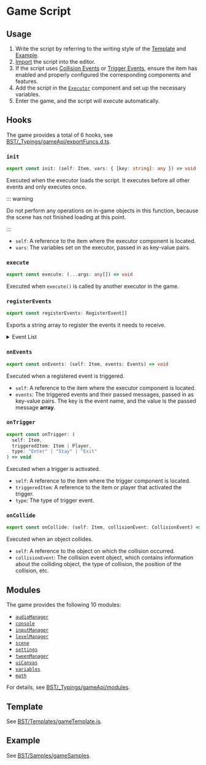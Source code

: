 # Game Script

## Usage

1. Write the script by referring to the writing style of the [Template](#Template) and [Example](#Example).
2. [Import](../advanced/assets#Scripts) the script into the editor.
3. If the script uses [Collision Events](../advanced/item/physicsObject#Collision-Enter) or [Trigger Events](../advanced/item/trigger#Trigger-Event), ensure the item has enabled and properly configured the corresponding components and features.
4. Add the script in the [`Executor`](../advanced/item/executor) component and set up the necessary variables.
5. Enter the game, and the script will execute automatically.

## Hooks

The game provides a total of 6 hooks, see [BST/\_Typings/gameApi/exportFuncs.d.ts](https://github.com/Withered-Flower-0422/BST/blob/main/_Typings/gameApi/exportFuncs.d.ts).

### `init`

```ts
export const init: (self: Item, vars: { [key: string]: any }) => void
```

Executed when the executor loads the script. It executes before all other events and only executes once.

::: warning

Do not perform any operations on in-game objects in this function, because the scene has not finished loading at this point.

:::

- `self`: A reference to the item where the executor component is located.
- `vars`: The variables set on the executor, passed in as key-value pairs.

### `execute`

```ts
export const execute: (...args: any[]) => void
```

Executed when `execute()` is called by another executor in the game.

### `registerEvents`

```ts
export const registerEvents: RegisterEvent[]
```

Exports a string array to register the events it needs to receive.

<details class="details custom-block">
<summary>Event List</summary>

::: warning

All messages passed in events are in the form of an array.

:::

- `OnPhysicsUpdate` Physics update
- `OnLoadLevel` When the level has finished loading, before the level starts
- `OnStartLevel` When the level starts, including the first time and after restarting
- `OnQuitLevel` When quitting the level without finishing
- `OnTimerActive` When the player ball is spawned and the timer is enabled
- `OnPreRestartLevel` Before executing a level restart
  - Cancellable
  - Does not include restarts after completing the level
- `OnPostRestartLevel` After executing a level restart
- `OnPrePlayerDeadStart` Before the player falls into a death area / durability reaches zero / suicides
  - Cancellable
- `OnPostPlayerDeadStart` After the player falls into a death area / durability reaches zero / suicides
- `OnPlayerDeadEnd` After the death animation ends
- `OnPreCheckpointReached` Before reaching a checkpoint
  - Message: `[Item]` the checkpoint item
  - Cancellable
- `OnPostCheckpointReached` After reaching a checkpoint
  - Message: `[Item]` the checkpoint item
- `OnPreDestinationReached` Before reaching the destination
  - Message: `[Item]` the destination item
  - Cancellable
- `OnPostDestinationReached` After reaching the destination
  - Message: `[Item]` the destination item
- `OnPreGetCollection` Before getting a collection
  - Message: `string[]` the name of the collection being collected
  - Cancellable
- `OnPostGetCollection` After getting a collection
  - Message: `string[]` the name of the collection being collected
- `OnPreSwitchBallStart` Before the ball switch animation starts
  - Message: `[BallType]` the ball type being switched to
  - Cancellable
- `OnPreSwitchBallEnd` Before the ball switch animation ends
  - Message: `[BallType]` the ball type being switched to
  - Cancellable
- `OnPostSwitchBallEnd` After the ball switch animation ends
  - Message: `[BallType]` the ball type being switched to
- `OnPreTransferBallStart` Before the ball transfer animation starts
  - Message: `[Item, Item]` the teleporter items; the first is the current one, the second is the target
  - Cancellable
- `OnPreTransferBallEnd` Before the ball transfer animation ends
  - Message: `[Item, Item]` the teleporter items; the first is the current one, the second is the target
  - Cancellable
- `OnPostTransferBallEnd` After the ball transfer animation ends
  - Message: `[Item, Item]` the teleporter items; the first is the current one, the second is the target
- `OnPlayerCollideEnter` Player collision enter event
  - Message: `CollisionEvent[]` the collision events
- `OnPlayerCollideStay` Player collision stay event
  - Message: `CollisionEvent[]` the collision events
- `OnPlayerCollideExit` Player collision exit event
  - Message: `CollisionEvent[]` the collision events
- `OnReceiveCustomEvent` When a custom event is received
  - Message: `any[]` the value of the custom event
- `OnTntExploded` TNT explosion event
  - Message: `Float3[]` the explosion positions of all TNTs

</details>

### `onEvents`

```ts
export const onEvents: (self: Item, events: Events) => void
```

Executed when a registered event is triggered.

- `self`: A reference to the item where the executor component is located.
- `events`: The triggered events and their passed messages, passed in as key-value pairs. The key is the event name, and the value is the passed message **array**.

### `onTrigger`

```ts
export const onTrigger: (
  self: Item,
  triggeredItem: Item | Player,
  type: "Enter" | "Stay" | "Exit"
) => void
```

Executed when a trigger is activated.

- `self`: A reference to the item where the trigger component is located.
- `triggeredItem`: A reference to the item or player that activated the trigger.
- `type`: The type of trigger event.

### `onCollide`

```ts
export const onCollide: (self: Item, collisionEvent: CollisionEvent) => void
```

Executed when an object collides.

- `self`: A reference to the object on which the collision occurred.
- `collisionEvent`: The collision event object, which contains information about the colliding object, the type of collision, the position of the collision, etc.

## Modules

The game provides the following 10 modules:

- [`audioManager`](https://github.com/Withered-Flower-0422/BST/blob/main/_Typings/gameApi/modules/audioManager.d.ts)
- [`console`](https://github.com/Withered-Flower-0422/BST/blob/main/_Typings/gameApi/modules/console.d.ts)
- [`inputManager`](https://github.com/Withered-Flower-0422/BST/blob/main/_Typings/gameApi/modules/inputManager.d.ts)
- [`levelManager`](https://github.com/Withered-Flower-0422/BST/blob/main/_Typings/gameApi/modules/levelManager.d.ts)
- [`scene`](https://github.com/Withered-Flower-0422/BST/blob/main/_Typings/gameApi/modules/scene.d.ts)
- [`settings`](https://github.com/Withered-Flower-0422/BST/blob/main/_Typings/gameApi/modules/settings.d.ts)
- [`tweenManager`](https://github.com/Withered-Flower-0422/BST/blob/main/_Typings/gameApi/modules/tweenManager.d.ts)
- [`uiCanvas`](https://github.com/Withered-Flower-0422/BST/blob/main/_Typings/gameApi/modules/uiCanvas.d.ts)
- [`variables`](https://github.com/Withered-Flower-0422/BST/blob/main/_Typings/gameApi/modules/variables.d.ts)
- [`math`](https://github.com/Withered-Flower-0422/BST/blob/main/_Typings/utils/math.d.ts)

For details, see [BST/\_Typings/gameApi/modules](https://github.com/Withered-Flower-0422/BST/tree/main/_Typings/gameApi/modules).

## Template

See [BST/Templates/gameTemplate.js](https://github.com/Withered-Flower-0422/BST/blob/main/Templates/gameTemplate.js).

## Example

See [BST/Samples/gameSamples](https://github.com/Withered-Flower-0422/BST/tree/main/Samples/gameSamples).
